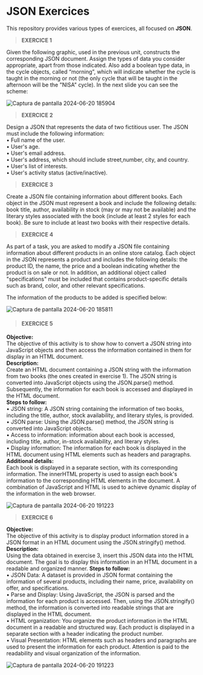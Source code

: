 # JSON Exercices
This repository provides various types of exercices, all focused on **JSON**.

> **EXERCICE 1**

Given the following graphic, used in the previous unit,
constructs the corresponding JSON document.
Assign the types of data you consider appropriate,
apart from those indicated.
Also add a boolean type data, in the cycle objects,
called “morning”, which will indicate whether the cycle
is taught in the morning or not (the only cycle that will
be taught in the afternoon will be the "NISA" cycle).
In the next slide you can see the scheme:

![Captura de pantalla 2024-06-20 185904](https://github.com/JavierCornejoLeal/EjerciciosJSON/assets/172435006/ffdd88d7-b150-4e74-8d43-9bd0ef6d645e)

> **EXERCICE 2**

Design a JSON that represents the data of two
fictitious user.
The JSON must include the following information:<br>
• Full name of the user.<br>
• User's age.<br>
• User's email address.<br>
• User's address, which should include street,number, city, and country.<br>
• User's list of interests.<br>
• User's activity status (active/inactive).<br>

> **EXERCICE 3**

Create a JSON file containing information about
different books.
Each object in the JSON must represent a book
and include the following details: book title,
author, availability in stock (may or may not be
available) and the literary styles associated with
the book (include at least 2 styles for each book).
Be sure to include at least two books with their
respective details.

> **EXERCICE 4**

As part of a task, you are asked to modify a JSON file
containing information about different products in an
online store catalog.
Each object in the JSON represents a product and
includes the following details: the product ID, the
name, the price and a boolean indicating whether the
product is on sale or not.
In addition, an additional object called "specifications"
must be included that contains product-specific details
such as brand, color, and other relevant specifications.

The information of the products to be added is specified below:

![Captura de pantalla 2024-06-20 185811](https://github.com/JavierCornejoLeal/EjerciciosJSON/assets/172435006/4ef6fd33-3b9e-4d3d-a125-2d1cce506c5a)


> #### EXERCICE 5 <br>

**Objective:**<br>
The objective of this activity is to show how to
convert a JSON string into JavaScript objects and
then access the information contained in them for
display in an HTML document.<br>
**Description:**<br>
Create an HTML document containing a JSON
string with the information from two books (the
ones created in exercise 1).
The JSON string is converted into JavaScript
objects using the JSON.parse() method.
Subsequently, the information for each book is
accessed and displayed in the HTML document.<br>
**Steps to follow:**<br>
• JSON string: A JSON string containing the information of
two books, including the title, author, stock availability,
and literary styles, is provided.<br>
• JSON parse: Using the JSON.parse() method, the JSON
string is converted into JavaScript objects.<br>
• Access to information: information about each book is accessed,
including title, author, in-stock availability, and literary styles.<br>
• Display information: The information for each book is displayed in
the HTML document using HTML elements such as headers and paragraphs.<br>
**Additional details:**<br>
Each book is displayed in a separate section, with
its corresponding information.
The innerHTML property is used to assign each
book's information to the corresponding HTML
elements in the document.
A combination of JavaScript and HTML is used to
achieve dynamic display of the information in the
web browser.

![Captura de pantalla 2024-06-20 191223](https://github.com/JavierCornejoLeal/EjerciciosJSON/assets/172435006/ea7232a5-d607-4cd4-a5ab-faf2fac704be)

> **EXERCICE 6** <br>

**Objective:**<br>
The objective of this activity is to display product
information stored in a JSON format in an HTML
document using the JSON.stringify() method. <br>
**Description:**<br>
Using the data obtained in exercise 3, insert this
JSON data into the HTML document. The goal is
to display this information in an HTML document
in a readable and organized manner.
**Steps to follow:** <br>
• JSON Data: A dataset is provided in JSON format containing the
information of several products, including their name, price,
availability on offer, and specifications.<br>
• Parse and Display: Using JavaScript, the JSON is parsed and the
information for each product is accessed. Then, using the
JSON.stringify() method, the information is converted into
readable strings that are displayed in the HTML document.<br>
• HTML organization: You organize the product information in the
HTML document in a readable and structured way. Each product is
displayed in a separate section with a header indicating the
product number.<br>
• Visual Presentation: HTML elements such as headers and
paragraphs are used to present the information for each
product. Attention is paid to the readability and visual organization
of the information.
 
![Captura de pantalla 2024-06-20 191223](https://github.com/JavierCornejoLeal/EjerciciosJSON/assets/172435006/9a9961a4-2e5a-43cf-a332-21ba4ce2a6fe)

